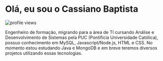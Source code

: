 <h1 align="left">Olá, eu sou o Cassiano Baptista </h1>
<p align="left"> <img src="https://komarev.com/ghpvc/?username=cassianobaptista&color=yellow" alt="profile views" /> </p>

Engenheiro de formação, migrando para a área de TI cursando Análise e Desenvolvimento de Sistemas pela PUC (Pontifícia Universidade Católica), possuo conhecimento em MySQL, Javascript/Node.js, HTML e CSS. No momento estou estudando Java e MongoDB e em breve teremos diversos projetos utilizando essas tecnologias.
<br>




